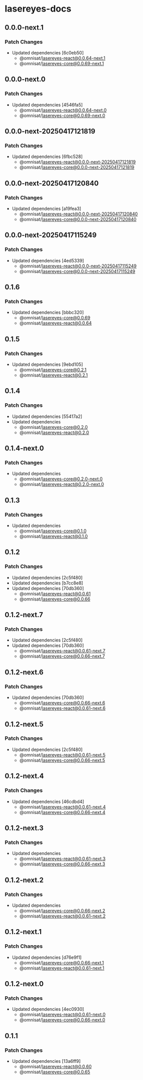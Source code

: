 # lasereyes-docs

## 0.0.0-next.1

### Patch Changes

- Updated dependencies [6c0eb50]
  - @omnisat/lasereyes-react@0.0.64-next.1
  - @omnisat/lasereyes-core@0.0.69-next.1

## 0.0.0-next.0

### Patch Changes

- Updated dependencies [4546fa5]
  - @omnisat/lasereyes-react@0.0.64-next.0
  - @omnisat/lasereyes-core@0.0.69-next.0

## 0.0.0-next-20250417121819

### Patch Changes

- Updated dependencies [6fbc528]
  - @omnisat/lasereyes-react@0.0.0-next-20250417121819
  - @omnisat/lasereyes-core@0.0.0-next-20250417121819

## 0.0.0-next-20250417120840

### Patch Changes

- Updated dependencies [a19fea3]
  - @omnisat/lasereyes-react@0.0.0-next-20250417120840
  - @omnisat/lasereyes-core@0.0.0-next-20250417120840

## 0.0.0-next-20250417115249

### Patch Changes

- Updated dependencies [4ed5339]
  - @omnisat/lasereyes-react@0.0.0-next-20250417115249
  - @omnisat/lasereyes-core@0.0.0-next-20250417115249

## 0.1.6

### Patch Changes

- Updated dependencies [bbbc320]
  - @omnisat/lasereyes-core@0.0.69
  - @omnisat/lasereyes-react@0.0.64

## 0.1.5

### Patch Changes

- Updated dependencies [9ebd105]
  - @omnisat/lasereyes-core@0.2.1
  - @omnisat/lasereyes-react@0.2.1

## 0.1.4

### Patch Changes

- Updated dependencies [55417a2]
- Updated dependencies
  - @omnisat/lasereyes-core@0.2.0
  - @omnisat/lasereyes-react@0.2.0

## 0.1.4-next.0

### Patch Changes

- Updated dependencies
  - @omnisat/lasereyes-core@0.2.0-next.0
  - @omnisat/lasereyes-react@0.2.0-next.0

## 0.1.3

### Patch Changes

- Updated dependencies
  - @omnisat/lasereyes-core@0.1.0
  - @omnisat/lasereyes-react@0.1.0

## 0.1.2

### Patch Changes

- Updated dependencies [2c5f480]
- Updated dependencies [b7cc8e8]
- Updated dependencies [70db360]
  - @omnisat/lasereyes-react@0.0.61
  - @omnisat/lasereyes-core@0.0.66

## 0.1.2-next.7

### Patch Changes

- Updated dependencies [2c5f480]
- Updated dependencies [70db360]
  - @omnisat/lasereyes-react@0.0.61-next.7
  - @omnisat/lasereyes-core@0.0.66-next.7

## 0.1.2-next.6

### Patch Changes

- Updated dependencies [70db360]
  - @omnisat/lasereyes-core@0.0.66-next.6
  - @omnisat/lasereyes-react@0.0.61-next.6

## 0.1.2-next.5

### Patch Changes

- Updated dependencies [2c5f480]
  - @omnisat/lasereyes-react@0.0.61-next.5
  - @omnisat/lasereyes-core@0.0.66-next.5

## 0.1.2-next.4

### Patch Changes

- Updated dependencies [46cdbd4]
  - @omnisat/lasereyes-react@0.0.61-next.4
  - @omnisat/lasereyes-core@0.0.66-next.4

## 0.1.2-next.3

### Patch Changes

- Updated dependencies
  - @omnisat/lasereyes-react@0.0.61-next.3
  - @omnisat/lasereyes-core@0.0.66-next.3

## 0.1.2-next.2

### Patch Changes

- Updated dependencies
  - @omnisat/lasereyes-core@0.0.66-next.2
  - @omnisat/lasereyes-react@0.0.61-next.2

## 0.1.2-next.1

### Patch Changes

- Updated dependencies [d76e9f1]
  - @omnisat/lasereyes-core@0.0.66-next.1
  - @omnisat/lasereyes-react@0.0.61-next.1

## 0.1.2-next.0

### Patch Changes

- Updated dependencies [4ec0930]
  - @omnisat/lasereyes-react@0.0.61-next.0
  - @omnisat/lasereyes-core@0.0.66-next.0

## 0.1.1

### Patch Changes

- Updated dependencies [13a6ff9]
  - @omnisat/lasereyes-react@0.0.60
  - @omnisat/lasereyes-core@0.0.65
